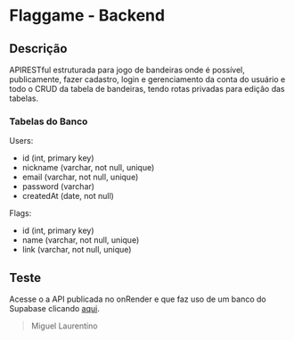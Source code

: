 # Flaggame - Backend

## Descrição
  APIRESTful estruturada para jogo de bandeiras onde é possível, publicamente, fazer cadastro, login e gerenciamento da conta do usuário e todo o CRUD da tabela de bandeiras, tendo rotas privadas para edição das tabelas.

### Tabelas do Banco

Users: 
* id (int, primary key)
* nickname (varchar, not null, unique)
* email (varchar, not null, unique)
* password (varchar)
* createdAt (date, not null)

Flags: 
* id (int, primary key)
* name (varchar, not null, unique)
* link (varchar, not null, unique)

## Teste
  Acesse o a API publicada no onRender e que faz uso de um banco do Supabase clicando [aqui](https://backend-flaggame.onrender.com/api-docs).

> Miguel Laurentino
